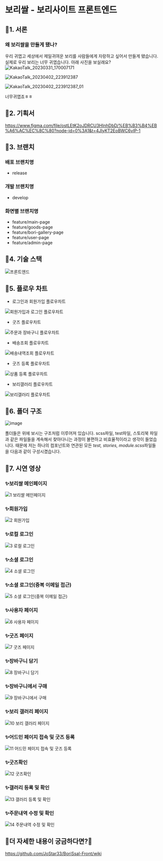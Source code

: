 # 보리쌀 - 보리사이트 프론트엔드

## 🐶1. 서론

### 왜 보리쌀을 만들게 됐나?
우리 귀엽고 세상에서 제일귀여운 보리를 사람들에게 자랑하고 싶어서 만들게 됐습니다. 실제로 우리 보리는 너무 귀엽습니다. 아래 사진을 보실래요? 
![KakaoTalk_20230331_170007171](https://user-images.githubusercontent.com/52379503/229061211-af0e2c3a-b9c0-4bcf-8b3c-a2a3ec0f4b28.jpg)

![KakaoTalk_20230402_223912387](https://user-images.githubusercontent.com/52379503/229356806-ba325358-1b0a-418d-b3ca-228ce130aa36.jpg)

![KakaoTalk_20230402_223912387_01](https://user-images.githubusercontent.com/52379503/229356815-3e63dd74-6097-44c6-9279-bb2ed97e746f.jpg)

너무귀엽죠ㅎㅎ
## 🐶2. 기획서

https://www.figma.com/file/ostLEtK2oJDRCU3HInhDbD/%EB%B3%B4%EB%A6%AC%EC%8C%80?node-id=0%3A1&t=4JlyKT2EoBWC6vIP-1

## 🐶3. 브랜치

### 배포 브랜치명

- release

### 개발 브랜치명

- develop

### 화면별 브랜치명

- feature/main-page
- feature/goods-page
- feature/bori-gallery-page
- feature/user-page
- feature/admin-page

## 🐶4. 기술 스택

![프론트엔드](https://user-images.githubusercontent.com/52379503/229461288-32589c12-a04c-4516-b41d-ba9818543d32.png)


## 🐶5. 플로우 차트

- 로그인과 회원가입 플로우차트

![회원가입과 로그인 플로우차트](https://user-images.githubusercontent.com/52379503/229060124-97532144-7917-46bb-be2c-e9635a18fea5.png)

- 굿즈 플로우차트

![주문과 장바구니 플로우차트](https://user-images.githubusercontent.com/52379503/229060118-d01b2df7-e2bf-4f42-b086-9cc3d08c52dd.png)

- 배송조회 플로우차트

![배송내역조회 플로우차트](https://user-images.githubusercontent.com/52379503/229060049-31577866-8efb-4a58-b2c2-d2ed16c3b27b.png)

- 굿즈 등록 플로우차트

![상품 등록 플로우차트](https://user-images.githubusercontent.com/52379503/229060092-07e1081f-4f1b-4159-9896-ebf203fc37a5.png)

- 보리갤러리 플로우차트

![보리갤러리 플로우차트](https://user-images.githubusercontent.com/52379503/229060070-a4c3fb88-ce49-4594-9352-8152a2532f28.png)


## 🐶6. 폴더 구조
![image](https://user-images.githubusercontent.com/52379503/229061537-8080493f-c2cb-4af6-9ad5-610dd9958542.png)

폴더들은 위에 보시는 구조처럼 이루어져 있습니다. scss파일, test파일, 스토리북 파일과 같은 파일들을 계속해서 찾아다니는 과정이 불편하고 비효율적이라고 생각이 들었습니다. 때문에 저는 하나의 컴포넌트와 연관된 모든 *test, stories, module.scss*파일들을 다음과 같이 구성시켰습니다. 

## 🐶7. 시연 영상

### ✨보리쌀 메인페이지
![1 보리쌀 메인페이지](https://user-images.githubusercontent.com/52379503/230714310-4bc6ceb5-064f-471e-a297-b34de86027fe.gif)

### ✨회원가입
![2 회원가입](https://user-images.githubusercontent.com/52379503/230714313-a524f3a7-4fcf-4231-8869-a6d1cde28dbe.gif)

### ✨로컬 로그인
![3 로컬 로그인](https://user-images.githubusercontent.com/52379503/230714315-733de401-bea8-4206-8f19-74028b3279cf.gif)

### ✨소셜 로그인
![4 소셜 로그인](https://user-images.githubusercontent.com/52379503/230714323-cf8f8ae8-f99d-4057-bf09-fa83d4bdca7a.gif)

### ✨소셜 로그인(중복 이메일 접근)
![5 소셜 로그인(중복 이메일 접근)](https://user-images.githubusercontent.com/52379503/230714330-4df22bb8-8b54-4a98-80b2-51d4465746a7.gif)

### ✨사용자 페이지
![6 사용자 페이지](https://user-images.githubusercontent.com/52379503/230714335-e9f725ce-136b-4161-9d59-825c0a7de25a.gif)

### ✨굿즈 페이지
![7 굿즈 페이지](https://user-images.githubusercontent.com/52379503/230714338-9da7976d-ad7c-4d40-bad2-322cb2abf814.gif)

### ✨장바구니 담기
![8 장바구니 담기](https://user-images.githubusercontent.com/52379503/230714348-a2fcf83d-8731-4bce-909c-bc3eb6c01a88.gif)

### ✨장바구니에서 구매
![9  장바구니에서 구매](https://user-images.githubusercontent.com/52379503/230714353-9454f923-d342-4732-93d8-799f3bbcca49.gif)

### ✨보리 갤러리 페이지
![10 보리 갤러리 페이지](https://user-images.githubusercontent.com/52379503/230714356-847eda5f-b4ea-44d4-9957-fb7125db3df7.gif)

### ✨어드민 페이지 접속 및 굿즈 등록
![11 어드민 페이지 접속 및 굿즈 등록](https://user-images.githubusercontent.com/52379503/230714362-ec2ac6de-269f-4f66-af36-a4796cc612b0.gif)

### ✨굿즈확인
![12 굿즈확인](https://user-images.githubusercontent.com/52379503/230714372-7318f727-c923-4e05-b6cc-3ba2ee62c9a4.gif)

### ✨갤러리 등록 및 확인
![13 갤러리 등록 및 확인](https://user-images.githubusercontent.com/52379503/230714373-ba91d6af-4e5b-476d-ac1e-a173b5cc1b7f.gif)

### ✨주문내역 수정 및 확인
![14 주문내역 수정 및 확인](https://user-images.githubusercontent.com/52379503/230714377-13942ad2-b9bf-49c8-b649-8c9387ce6bc1.gif)


## 🐶더 자세한 내용이 궁금하다면?🐶

https://github.com/JoStar33/BoriSsal-Front/wiki
